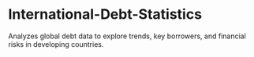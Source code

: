# International-Debt-Statistics
Analyzes global debt data to explore trends, key borrowers, and financial risks in developing countries.

